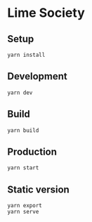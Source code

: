 # Lime Society

## Setup

```
yarn install
```

## Development

```
yarn dev
```

## Build

```
yarn build
```

## Production

```
yarn start
```

## Static version

```
yarn export
yarn serve
```
